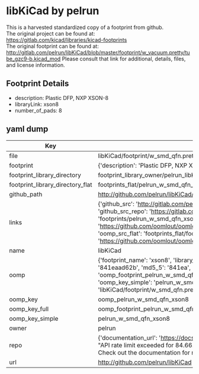 # libKiCad by pelrun  
This is a harvested standardized copy of a footprint from github.  
The original project can be found at:  
https://gitlab.com/kicad/libraries/kicad-footprints  
The original footprint can be found at:
http://gitlab.com/pelrun/libKiCad/blob/master/footprint/w_vacuum.pretty/tube_gzc9-b.kicad_mod
Please consult that link for additional, details, files, and license information.  
## Footprint Details
* description: Plastic DFP, NXP XSON-8  
* libraryLink: xson8  
* number_of_pads: 8  
## yaml dump  
| Key | Value |  
| --- | --- |  
| file | libKiCad/footprint/w_smd_qfn.pretty/xson8.kicad_mod |  
| footprint | {'description': 'Plastic DFP, NXP XSON-8', 'libraryLink': 'xson8', 'number_of_pads': 8} |  
| footprint_library_directory | footprint_library_owner/pelrun_libKiCad |  
| footprint_library_directory_flat | footprints_flat/pelrun_w_smd_qfn_xson8/working |  
| github_path | http://github.com/pelrun/libKiCad/blob/master/footprint/w_smd_qfn.pretty/xson8.kicad_mod |  
| links | {'github_src': 'http://gitlab.com/pelrun/libKiCad/blob/master/footprint/w_vacuum.pretty/tube_gzc9-b.kicad_mod', 'github_src_repo': 'https://gitlab.com/kicad/libraries/kicad-footprints', 'oomp_bot': 'footprints/pelrun_w_smd_qfn_xson8/working', 'oomp_bot_github': 'https://github.com/oomlout/oomlout_oomp_footprint_bot/tree/main/footprints/pelrun_w_smd_qfn_xson8/working', 'oomp_src_flat': 'footprints_flat/footprints_flat/pelrun_w_smd_qfn_xson8/working', 'oomp_src_flat_github': 'https://github.com/oomlout/oomlout_oomp_footprint_src/tree/main/footprints_flat/pelrun_w_smd_qfn_xson8/working'} |  
| name | libKiCad |  
| oomp | {'footprint_name': 'xson8', 'library_name': 'w_smd_qfn', 'md5': '841eaad62bf36328e101ba8c75e3bc43', 'md5_10': '841eaad62b', 'md5_5': '841ea', 'md5_6': '841eaa', 'oomp_key': 'oomp_pelrun_w_smd_qfn_xson8', 'oomp_key_extra': 'oomp_footprint_pelrun_w_smd_qfn_xson8', 'oomp_key_full': 'oomp_footprint_pelrun_w_smd_qfn_xson8_841eaa', 'oomp_key_simple': 'pelrun_w_smd_qfn_xson8', 'original_filename': 'libKiCad/footprint/w_smd_qfn.pretty/xson8.kicad_mod', 'owner_name': 'pelrun'} |  
| oomp_key | oomp_pelrun_w_smd_qfn_xson8 |  
| oomp_key_full | oomp_footprint_pelrun_w_smd_qfn_xson8 |  
| oomp_key_simple | pelrun_w_smd_qfn_xson8 |  
| owner | pelrun |  
| repo | {'documentation_url': 'https://docs.github.com/rest/overview/resources-in-the-rest-api#rate-limiting', 'message': "API rate limit exceeded for 84.66.173.59. (But here's the good news: Authenticated requests get a higher rate limit. Check out the documentation for more details.)"} |  
| url | http://github.com/pelrun/libKiCad |  


